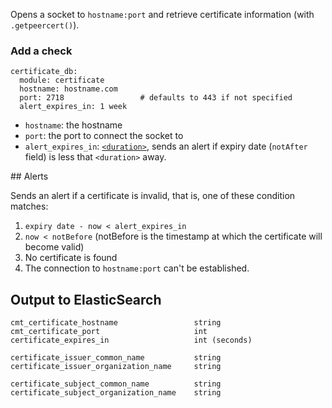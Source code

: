 Opens a socket to `hostname:port` and retrieve certificate information (with
`.getpeercert()`).

### Add a check

    certificate_db:
      module: certificate
      hostname: hostname.com
      port: 2718                 # defaults to 443 if not specified
      alert_expires_in: 1 week


- `hostname`: the hostname
- `port`: the port to connect the socket to
- `alert_expires_in`: [`<duration>`](duration.md), sends an alert if
  expiry date (`notAfter` field) is less that `<duration>` away.

## Alerts

Sends an alert if a certificate is invalid, that is, one of these condition
matches:

1. `expiry date - now < alert_expires_in`
2. `now < notBefore` (notBefore is the timestamp at which the certificate will
   become valid)
3. No certificate is found
4. The connection to `hostname:port` can't be established.


## Output to ElasticSearch

    cmt_certificate_hostname                 string
    cmt_certificate_port                     int
    certificate_expires_in                   int (seconds)

    certificate_issuer_common_name           string
    certificate_issuer_organization_name     string

    certificate_subject_common_name          string
    certificate_subject_organization_name    string
